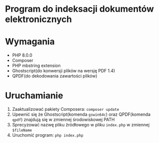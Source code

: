 # Program do indeksacji dokumentów elektronicznych

# Wymagania
  - PHP 8.0.0
  - Composer
  - PHP mbstring extension
  - Ghostscript(do konwersji plików na wersję PDF 1.4)
  - QPDF(do dekodowania zawartości plików)

# Uruchamianie

1. Zaaktualizować pakiety Composera: `composer update`
2. Upewnić się że Ghostscript(komenda `gswin64c`) oraz QPDF(komenda `qpdf`) znajdują się w zmiennej środowiskowej PATH
2. Sprecyzować nazwę pliku źródłowego w pliku `index.php` w zmiennej `$fileName`
3. Uruchomić program: `php index.php`
